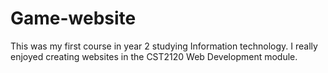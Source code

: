 # Game-website
This was my first course in year 2 studying Information technology. I really enjoyed creating websites in the CST2120 Web Development module.
